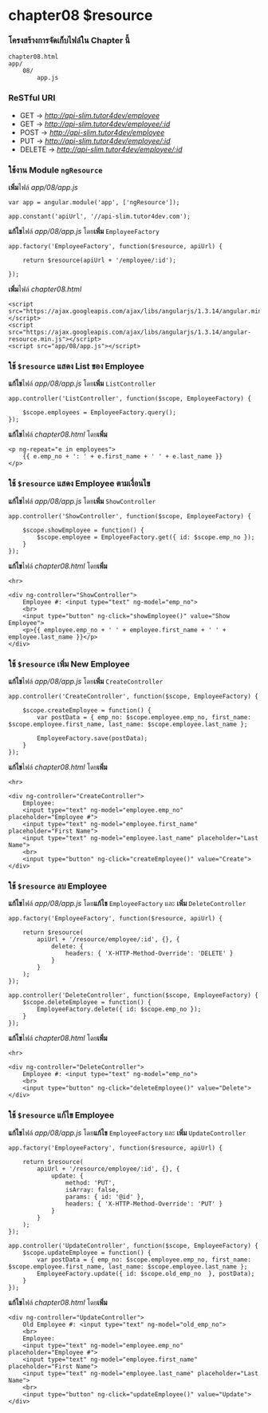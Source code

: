 chapter08 $resource
===================

### โครงสร้างการจัดเก็บไฟล์ใน Chapter นี้

	chapter08.html
	app/
		08/
			app.js

### ReSTful URI

- GET -> *http://api-slim.tutor4dev/employee*
- GET -> *http://api-slim.tutor4dev/employee/:id*
- POST -> *http://api-slim.tutor4dev/employee*
- PUT -> *http://api-slim.tutor4dev/employee/:id*
- DELETE -> *http://api-slim.tutor4dev/employee/:id*

### ใช้งาน Module `ngResource`

**เพิ่ม**ไฟล์ *app/08/app.js*

	var app = angular.module('app', ['ngResource']);

	app.constant('apiUrl', '//api-slim.tutor4dev.com');

**แก้ไข**ไฟล์ *app/08/app.js* โดย**เพิ่ม** `EmployeeFactory`

	app.factory('EmployeeFactory', function($resource, apiUrl) {

		return $resource(apiUrl + '/employee/:id');

	});

**เพิ่ม**ไฟล์ *chapter08.html*

	<script src="https://ajax.googleapis.com/ajax/libs/angularjs/1.3.14/angular.min.js"></script>
	<script src="https://ajax.googleapis.com/ajax/libs/angularjs/1.3.14/angular-resource.min.js"></script>
	<script src="app/08/app.js"></script>

### ใช้ `$resource` แสดง List ของ Employee

**แก้ไข**ไฟล์ *app/08/app.js* โดย**เพิ่ม** `ListController`

	app.controller('ListController', function($scope, EmployeeFactory) {

		$scope.employees = EmployeeFactory.query();
	});

**แก้ไข**ไฟล์ *chapter08.html* โดย**เพิ่ม**

	<p ng-repeat="e in employees">
		{{ e.emp_no + ': ' + e.first_name + ' ' + e.last_name }}
	</p>

### ใช้ `$resource` แสดง Employee ตามเงื่อนไข

**แก้ไข**ไฟล์ *app/08/app.js* โดย**เพิ่ม** `ShowController`

	app.controller('ShowController', function($scope, EmployeeFactory) {

		$scope.showEmployee = function() {
			$scope.employee = EmployeeFactory.get({ id: $scope.emp_no });
		}
	});

**แก้ไข**ไฟล์ *chapter08.html* โดย**เพิ่ม**

	<hr>

	<div ng-controller="ShowController">
		Employee #: <input type="text" ng-model="emp_no">
		<br>
		<input type="button" ng-click="showEmployee()" value="Show Employee">
		<p>{{ employee.emp_no + ' ' + employee.first_name + ' ' + employee.last_name }}</p>
	</div>

### ใช้ `$resource` เพิ่ม New Employee

**แก้ไข**ไฟล์ *app/08/app.js* โดย**เพิ่ม** `CreateController`

	app.controller('CreateController', function($scope, EmployeeFactory) {

		$scope.createEmployee = function() {
			var postData = { emp_no: $scope.employee.emp_no, first_name: $scope.employee.first_name, last_name: $scope.employee.last_name };

			EmployeeFactory.save(postData);
		}
	});

**แก้ไข**ไฟล์ *chapter08.html* โดย**เพิ่ม**

	<hr>

	<div ng-controller="CreateController">
		Employee:
		<input type="text" ng-model="employee.emp_no" placeholder="Employee #">
		<input type="text" ng-model="employee.first_name" placeholder="First Name">
		<input type="text" ng-model="employee.last_name" placeholder="Last Name">
		<br>
		<input type="button" ng-click="createEmployee()" value="Create">
	</div>

### ใช้ `$resource` ลบ Employee

**แก้ไข**ไฟล์ *app/08/app.js* โดย**แก้ไข** `EmployeeFactory` และ **เพิ่ม** `DeleteController`

	app.factory('EmployeeFactory', function($resource, apiUrl) {

		return $resource(
			apiUrl + '/resource/employee/:id', {}, {
				delete: {
					headers: { 'X-HTTP-Method-Override': 'DELETE' }
				}
			}
		);
	});

	app.controller('DeleteController', function($scope, EmployeeFactory) {
		$scope.deleteEmployee = function() {
			EmployeeFactory.delete({ id: $scope.emp_no });
		}
	});

**แก้ไข**ไฟล์ *chapter08.html* โดย**เพิ่ม**

	<hr>

	<div ng-controller="DeleteController">
		Employee #: <input type="text" ng-model="emp_no">
		<br>
		<input type="button" ng-click="deleteEmployee()" value="Delete">
	</div>

### ใช้ `$resource` แก้ไข Employee

**แก้ไข**ไฟล์ *app/08/app.js* โดย**แก้ไข** `EmployeeFactory` และ **เพิ่ม** `UpdateController`

	app.factory('EmployeeFactory', function($resource, apiUrl) {

		return $resource(
			apiUrl + '/resource/employee/:id', {}, {
				update: {
					method: 'PUT',
					isArray: false,
					params: { id: '@id' },
					headers: { 'X-HTTP-Method-Override': 'PUT' }
				}
			}
		);
	});

	app.controller('UpdateController', function($scope, EmployeeFactory) {
		$scope.updateEmployee = function() {
			var postData = { emp_no: $scope.employee.emp_no, first_name: $scope.employee.first_name, last_name: $scope.employee.last_name };
			EmployeeFactory.update({ id: $scope.old_emp_no	}, postData);
		}
	});

**แก้ไข**ไฟล์ *chapter08.html* โดย**เพิ่ม**

	<div ng-controller="UpdateController">
		Old Employee #: <input type="text" ng-model="old_emp_no">
		<br>
		Employee:
		<input type="text" ng-model="employee.emp_no" placeholder="Employee #">
		<input type="text" ng-model="employee.first_name" placeholder="First Name">
		<input type="text" ng-model="employee.last_name" placeholder="Last Name">
		<br>
		<input type="button" ng-click="updateEmployee()" value="Update">
	</div>
